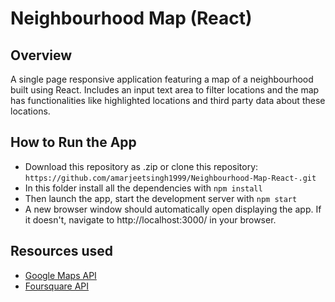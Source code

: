 # Neighbourhood Map (React)

## Overview
A single page responsive application featuring a map of a neighbourhood built using React. Includes an input text area to filter locations and the map has functionalities like highlighted locations and third party data about these locations.

## How to Run the App
* Download this repository as .zip or clone this repository:
```https://github.com/amarjeetsingh1999/Neighbourhood-Map-React-.git```
* In this folder install all the dependencies with
```npm install```
* Then launch the app, start the development server with
```npm start```
* A new browser window should automatically open displaying the app. If it doesn't, navigate to http://localhost:3000/ in your browser.

## Resources used
* [Google Maps API](https://developers.google.com/maps/documentation/)
* [Foursquare API](https://developer.foursquare.com/)
